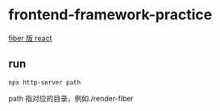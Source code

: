 # frontend-framework-practice

<!-- [实现 vdom 的渲染](./render-vdom)

[jsx 的编译，然后渲染](./render-vdom)

[组件渲染](./render-component) -->

[fiber 版 react](./render-fiber)

## run

```
npx http-server path
```

path 指对应的目录，例如./render-fiber
